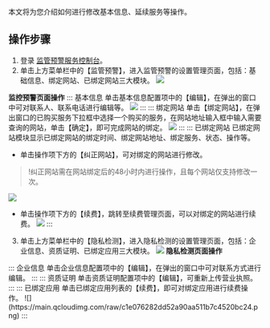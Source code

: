 本文将为您介绍如何进行修改基本信息、延续服务等操作。

## 操作步骤
1. 登录 [监管预警服务控制台](https://console.cloud.tencent.com/rvs)。
2. 单击上方菜单栏中的【监管预警】，进入监管预警的设置管理页面，包括：基础信息、绑定网站、已绑定网站三大模块。
![](https://main.qcloudimg.com/raw/b155c80df8c7719b6cb77cf7c3a0f157.png)

**监控预警页面操作**
<dx-tabs>
::: 基本信息
单击基本信息配置项中的【编辑】，在弹出的窗口中可对联系人、联系电话进行编辑等。
![](https://main.qcloudimg.com/raw/31a650e9a7f11cf1d10a36a30e5939da.png)
:::
::: 绑定网站
单击【绑定网站】，在弹出窗口的已购买服务下拉框中选择一个购买的服务，在网站地址输入框中输入需要查询的网站，单击【确定】，即可完成网站的绑定。
![](https://main.qcloudimg.com/raw/1dbcdbf63311ef1fa5d8a8b6bede4b57.png)
:::
::: 已绑定网站
已绑定网站模块显示已绑定网站的绑定时间、绑定网站地址、绑定服务、状态、操作等。
 - 单击操作项下方的【纠正网站】，可对绑定的网站进行修改。
>!纠正网站需在网站绑定后的48小时内进行操作，且每个网站仅支持修改一次。

![](https://main.qcloudimg.com/raw/5a08f310ba838c29b8ac44df260c4d0c.png)
- 单击操作项下方的【续费】，跳转至续费管理页面，可以对绑定的网站进行续费。
![](https://main.qcloudimg.com/raw/f4b789823b45604fd6957d764ea82509.png)
:::
</dx-tabs>

3. 单击上方菜单栏中的【隐私检测】，进入隐私检测的设置管理页面，包括：企业信息、资质证明、已绑定应用三大模块。
![](https://main.qcloudimg.com/raw/41b9c7cf0513b581269e607a053ee2ef.png)
**隐私检测页面操作**
<dx-tabs>
::: 企业信息
单击企业信息配置项中的【编辑】，在弹出的窗口中可对联系方式进行编辑。
:::
::: 资质证明
单击资质证明配置项中的【编辑】，可重新上传营业执照。
:::
::: 已绑定应用
单击已绑定应用列表的【续费】，即可对绑定应用进行续费操作。
![](https://main.qcloudimg.com/raw/c1e076282dd52a90aa511b7c4520bc24.png)
:::
</dx-tabs>

